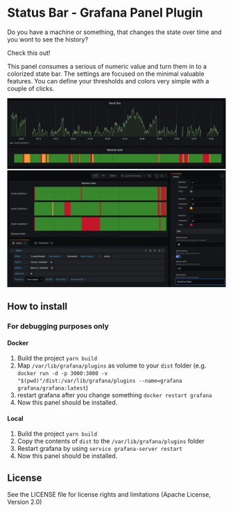 # Status Bar - Grafana Panel Plugin

Do you have a machine or something, that changes the state over time and you wont to see the history?

Check this out!

This panel consumes a serious of numeric value and turn them in to a colorized state bar. The settings are focused on the minimal valuable features. You can define your thresholds and colors very simple with a couple of clicks.

![ui](screenshot-2.png)
![settings](screenshot-1.png)

## How to install

### For debugging purposes only

#### Docker

1. Build the project `yarn build`
2. Map `/var/lib/grafana/plugins` as volume to your `dist` folder (e.g. `docker run -d -p 3000:3000 -v "$(pwd)"/dist:/var/lib/grafana/plugins --name=grafana grafana/grafana:latest`)
3. restart grafana after you change something `docker restart grafana`
4. Now this panel should be installed.

#### Local

1. Build the project `yarn build`
1. Copy the contents of `dist` to the `/var/lib/grafana/plugins` folder
1. Restart grafana by using `service grafana-server restart`
1. Now this panel should be installed.

## License

See the LICENSE file for license rights and limitations (Apache License, Version 2.0)
